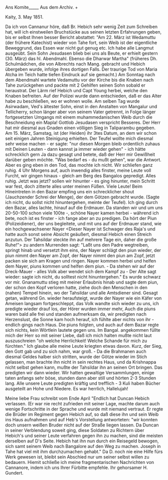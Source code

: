 Ans Komite_____ Aus dem Archiv. +

 Kaity, 3. May 1851.

Da ich von Cannanur höre, daß Br. Hebich sehr wenig Zeit zum Schreiben hat, will ich einstweilen Bruchstücke aus seinen letzten Erfahrungen geben, bis er selbst Ihnen besser Bericht abstattet: "Am 22. März ist Wedamuttu (der frühere Katechist) wieder von Tahe fort, sein Weib ist der eigentliche Beweggrund, das Essen war nicht gut genug etc. Ich habe alle Langmut ausgeübt. Sein Sohn Jesudasen blieb bei uns als Beute, er erhielt gestern (30. März) das hl. Abendmahl. Ebenso die Dharwar Martha" (früheres Dh. Schulmädchen, die von Albrechts nach Mang. gebracht und Hebich übergeben wurde, infolge ihres dortigen Falls. Der traurige Tod von Maria Atcha im Teich hatte tiefen Eindruck auf sie gemacht.) Am Sonntag nach dem Abendmahl wartete Vedamuttu vor der Kirche bis die Knaben nach Tahe zurückgehen und packte mit 2 Gehilfen seinen Sohn sobald er heraustrat. Der Lärm rief Hebich und Capt Young herbei, welche den Knaben befreiten. Auf der Polizei wurde dann entschieden, daß er das Alter habe zu beschließen, wo er wohnen wolle. Am selben Tag wurde Asirwadam, Ved's ältester Sohn, einst in den Anstalten von Mangalur und Tellicherry, schon länger aber von seinem Vater getrennt, in Folge länger fortgesetzten Umgangs mit einem muhammedanischen Weib durch die Beschneidung ein Mapla! Gottlob Jesudasen verspricht Besseres. 
Der Herr hat mir diesmal aus Gnaden einen völligen Sieg in Taliparambu gegeben. Am 15. März, Samstag, ist (der Heiden) ihr 3tes Datum, an dem wir schon seit einigen Jahren Steinigung erhielten. Der Teufel wollte mich diesmal sehr weise machen - er sagte: "nur diesen Morgen bleib ordentlich zuhaus mit Deinen Leuten - dann kannst ja immer wieder gehen" - ich hätte schrecklich gern Ja dazu gesagt und betete, daß der Herr mir Gewißheit darüber geben möchte. "Was bedarf es - du mußt gehen", war die Antwort. Aber es ging eben in den Tod, das mochte ich nicht. Wir schliefen ganz ruhig. 4 Uhr Morgens auf, auch inwendig alles finster, meine Leute voll Furcht, wir gingen hinaus - gleich am Berg des Bangalos gepredigt. Alles ruhig. Jetzt was jetzt? sollen wir hinunter - es ging hinunter, mein Schritt war fest, doch zitterte alles unter meinen Füßen. Viele Leute! Beim Hineintreten in den Bazar empfing uns ein schrecklicher shout (Jauchzender Schrei der Menge), der dem Götzen gebracht wurde. (Sagte ich nicht, du sollst nicht hinuntergehen, meinte der Teufel). Ich ging durch den Bazar, alles lachte, hinauf auf die Erdmauer. Da standen wir und um uns 20-50-100 schon viele 100te -, schöne Nayer kamen herbei - während ich bete, noch ist es finster - ich fange aber an zu predigen. Da hört der Piun (Polizeidiener), der uns begleitete, und mit uns auf der Erdmauer stand, wie ein hochgewachsener Nayer <Dieser Nayer ist Schwager des Raja's und hatte auch sonst seine Absicht geäußert, diesmal Hebich einen Streich anzutun. Der Tahsildar steckte ihn auf mehrere Tage ein, daher die große Ruhe!"> zu andern Murrenden sagt: "Laßt uns den Padre wegtreiben, springt hinab und versetzt ihm eins, der Nayer schlägt den piun wieder, der piun nimmt den Nayer am Zopf, der Nayer nimmt den piun am Zopf, jetzt packen sie sich am Kragen und ringen. Nayer kommen herbei und helfen dem Nayer, piuns kommen und helfen dem piun. - Da stehen wir auf der Dreck-Mauer - alles Volk aber wendet sich dem Kampf zu - Der Alte sagt wieder: sagte ich nicht, du solltest nicht hinuntergehen." Es wurde schwarz vor mir. Gnanamuttu stieg mit meiner Erlaubnis hinab und sagte dem piun, der schon den Kopf verloren hatte, ziehe doch den Menschen in den (nahen) Tempel hinein, wo der Tahsildar und alle Amtsdiener sind. Gesagt getan, während Gn. wieder heraufsteigt, wurde der Nayer wie ein Käfer von Ameisen langsam fortgeschleppt, das Volk wandte sich wieder zu uns, ich predigte wieder drauf los, der Hörer wurden immer mehr, Auch die piuns waren bald alle frei und standen aufmerksam da, wir predigten nach Herzenslust, die Sonne kam hoch herauf, ich fühlte aber nichts von ihr - endlich gings nach Haus. Die piuns folgten, und auch auf dem Bazar regte sich nichts, kein Wörtlein lautete gegen uns. Im Bangal. angekommen füllte mich der Herr so mit seiner Liebe, daß ich mich halten mußte nicht laut auszuschreien "oh welche Herrlichkeit! Welche Schande für mich zu fürchten." Ich glaube alle meine Leute kriegten etwas davon. Kurz, der Sieg, den Gott gab und zu sich nahm, war groß. - Da die Brahmanen auch diesmal Geldes halber sich stritten, wurde der Götze wieder im Stich gelassen, man brachte ihn nicht in sein rechtes Haus, und da Krishnappa nicht selbst gehen kann, mußte der Tahsildar ihn an seinen Ort bringen. Das predigten wir dann wieder. Wir hatten gewaltige Versammlungen, einige taten anfangs sehr böse, stunden dann aber still und hörten 2-3 Stunden lang. Alle unsere Leute predigten kräftig und trefflich - 3 Kuli haben Bücher ausgeteilt an Hohe und Niedere. Es war herrlich, Hallelujah!

Meine liebe Frau schreibt vom Ende April "Endlich hat Duncan Hebich verlassen. (Er war nie recht zufrieden mit seiner Lage, machte darum auch wenige Fortschritte in der Sprache und wurde mit niemand vertraut. Er regte die Brüder im Regiment gegen Hebich auf, so daß diese ihn und sein Weib ins Haus aufnahmen und auf Heb's Vorstellung antworteten: "wir konnten doch unsern weißen Bruder nicht auf der Straße liegen lassen. Da Duncan in seiner Verblendung soweit ging, diese Soldaten zu Richtern über Hebich's und seiner Leute verfahren gegen ihn zu machen, sind die meisten derselben auf D's Seite. Hebich hat ihn nun durch ein Reisegeld bewogen, sich samt seinem Weib nach Bangalore auf den Weg zu machen. Joseph in Tahe hat viel mit ihm durchzumachen gehabt." Da D. noch nie eine Hilfe fürs Werk gewesen ist, bleibt sein Abschied nur um seiner selbst willen zu bedauern. 
Hiemit schließe ich meine fragmentarischen Nachrichten von Cannanore, indem ich uns Ihrer Fürbitte empfehle.
 Ihr gehorsamer
 H. Gundert.
